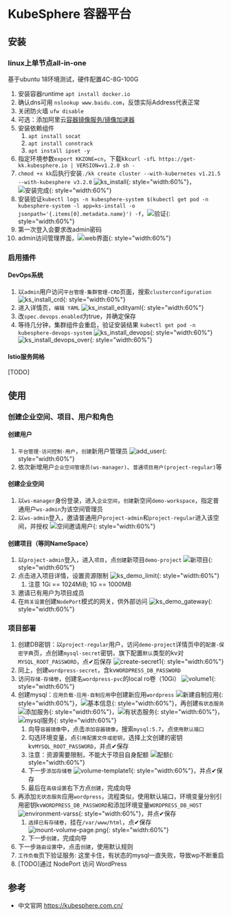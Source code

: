 # KubeSphere 容器平台

## 安装

### linux上单节点all-in-one

基于ubuntu 18环境测试，硬件配置4C-8G-100G

1. 安装容器runtime `apt install docker.io`
2. 确认dns可用 `nslookup www.baidu.com`，反馈实际Address代表正常
3. 关闭防火墙 `ufw disable`
4. 可选：添加阿里云[容器镜像服务/镜像加速器](https://cr.console.aliyun.com/cn-hangzhou/instances/mirrors)
5. 安装依赖组件
   1. `apt install socat`
   2. `apt install conntrack`
   3. `apt install ipset -y`
6. 指定环境参数`export KKZONE=cn`，下载kk`curl -sfL https://get-kk.kubesphere.io | VERSION=v1.2.0 sh -`
7. `chmod +x kk`后执行安装`./kk create cluster --with-kubernetes v1.21.5 --with-kubesphere v3.2.0` ![ks_install](ks_install.jpg){: style="width:60%"}，![安装完成](ks_install_over.jpg){: style="width:60%"}
8. 安装验证`kubectl logs -n kubesphere-system $(kubectl get pod -n kubesphere-system -l app=ks-install -o jsonpath='{.items[0].metadata.name}') -f`，![验证](ks_install_over.jpg){: style="width:60%"}
9. 第一次登入会要求改admin密码
10. admin访问管理界面，![web界面](ks_admin.jpg){: style="width:60%"}

### 启用插件

#### DevOps系统

1. 以`admin`用户访问`平台管理-集群管理-CRD`页面，搜索`clusterconfiguration` ![ks_install_crd](ks_install_crd.jpg){: style="width:60%"}
2. 进入详情页，`编辑 YAML` ![ks_install_edityaml](ks_install_edityaml.jpg){: style="width:60%"}
3. 改`spec.devops.enabled`为true，并确定保存
4. 等待几分钟，集群组件会重启，验证安装结果 `kubectl get pod -n kubesphere-devops-system` ![ks_install_devops](ks_install_devops.jpg){: style="width:60%"} ![ks_install_devops_over](ks_install_devops_over.jpg){: style="width:60%"}

#### Istio服务网格

[TODO]

## 使用

### 创建企业空间、项目、用户和角色

#### 创建用户

1. `平台管理-访问控制-用户`，`创建`新用户管理员 ![add_user](ks_add_user.jpg){: style="width:60%"}
2. 依次新增用户`企业空间管理员(ws-manager)`、`普通项目用户(project-regular)`等

#### 创建企业空间

1. 以`ws-manager`身份登录，进入`企业空间`，`创建`新空间`demo-workspace`，指定普通用户`ws-admin`为该空间管理员
2. 以`ws-admin`登入，邀请普通用户`project-admin`和`project-regular`进入该空间，并授权 ![空间邀请用户](ks_demo_add_user.jpg){: style="width:60%"}

#### 创建项目（等同NameSpace）

1. 以`project-admin`登入，进入`项目`，点`创建`新项目`demo-project` ![新项目](ks_demo_add_project.jpg){: style="width:60%"}
2. 点击进入项目详情，设置资源限制 ![ks_demo_limit](ks_demo_limit.jpg){: style="width:60%"}
   1. 注意 1Gi == 1024MiB; 1G == 1000MB
3. 邀请已有用户为项目成员
4. 在`网关设置`创建`NodePort`模式的网关，供外部访问 ![ks_demo_gateway](ks_demo_gateway.jpg){: style="width:60%"}

### 项目部署

1. 创建DB密钥：以`project-regular`用户，访问`demo-project`详情页中的`配置-保密字典`页，点创建`mysql-secret`密钥，旗下配置`默认`类型的kv对`MYSQL_ROOT_PASSWORD`，点✔︎后保存 ![create-secret1](create-secret1.jpg){: style="width:60%"}
2. 同上，创建`wordpress-secret`，含kv`WORDPRESS_DB_PASSWORD`
3. 访问`存储-存储卷`，创建名`wordpress-pvc`的local ro卷（10Gi） ![volume1](volume1.jpg){: style="width:60%"}
4. 创建mysql：`应用负载-应用-自制应用`中创建新应用`wordpress` ![新建自制应用](composing-app1.png){: style="width:60%"}，![基本信息](basic-info.png){: style="width:60%"}，再创建`有状态服务`![添加服务](add-service.png){: style="width:60%"}，![有状态服务](add-service-2.jpg){: style="width:60%"}，![mysql服务](mysqlname.png){: style="width:60%"}
   1. 向导`容器镜像`中，点击`添加容器镜像`，搜索`mysql:5.7`，点`使用默认端口`
   2. 勾选环境变量，点`引用配置文件或密钥`，选择上文创建的密钥kv`MYSQL_ROOT_PASSWORD`，并点✔︎保存
   3. 注意：资源需要限制，不能大于项目自身配额 ![配额](配额.jpg){: style="width:60%"}
   4. 下一步`添加存储卷` ![volume-template1](volume-template1.png){: style="width:60%"}，并点✔︎保存
   5. 最后在`高级设置`右下方点`创建`，完成向导
5. 再添加`无状态服务`应用`wordpress`，流程类似，使用默认端口，环境变量分别引用密钥kv`WORDPRESS_DB_PASSWORD`和添加环境变量`WORDPRESS_DB_HOST` ![environment-varss](environment-varss.png){: style="width:60%"}，并点✔︎保存
   1. `选择已有存储卷`，挂在`/var/www/html`，点✔︎保存 ![mount-volume-page.png](mount-volume-page.png){: style="width:60%"}
   2. 下一步`创建`，完成向导
6. 下一步`路由设置`中，点击`创建`，使用默认规则
7. `工作负载`页下验证服务: 这里卡住，有状态的mysql一直失败，导致wp不断重启
8. [TODO]通过 NodePort 访问 WordPress

## 参考

* 中文官网 <https://kubesphere.com.cn/>